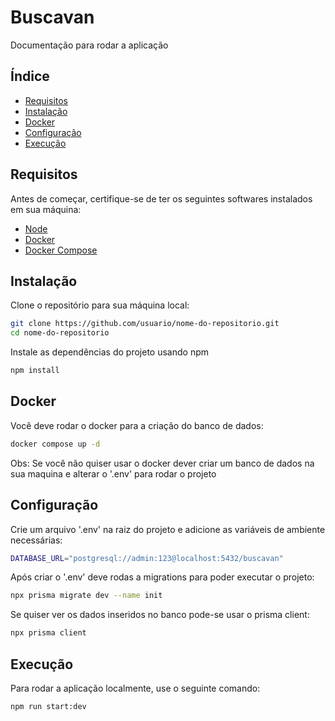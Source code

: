 # Buscavan

Documentação para rodar a aplicação

## Índice

- [Requisitos](#requisitos)
- [Instalação](#instalação)
- [Docker](#docker)
- [Configuração](#configuração)
- [Execução](#execução)

## Requisitos

Antes de começar, certifique-se de ter os seguintes softwares instalados em sua máquina:

- [Node](https://nodejs.org/en)
- [Docker](https://www.docker.com/)
- [Docker Compose](https://docs.docker.com/compose/)

## Instalação

Clone o repositório para sua máquina local:

```bash
git clone https://github.com/usuario/nome-do-repositorio.git
cd nome-do-repositorio
```

Instale as dependências do projeto usando npm

```bash
npm install
```

## Docker

Você deve rodar o docker para a criação do banco de dados:

```bash
docker compose up -d
```

Obs: Se você não quiser usar o docker dever criar um banco de dados na sua maquina e alterar o '.env' para rodar o projeto

## Configuração

Crie um arquivo '.env' na raiz do projeto e adicione as variáveis de ambiente necessárias:

```bash
DATABASE_URL="postgresql://admin:123@localhost:5432/buscavan"
```

Após criar o '.env' deve rodas a migrations para poder executar o projeto:

```bash
npx prisma migrate dev --name init
```

Se quiser ver os dados inseridos no banco pode-se usar o prisma client:

```bash
npx prisma client
```

## Execução

Para rodar a aplicação localmente, use o seguinte comando:

```bash
npm run start:dev
```
